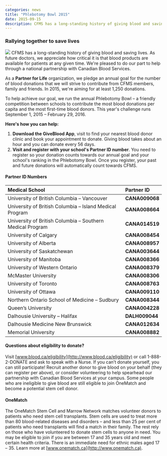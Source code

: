 ```yaml
---
categories: news
title: "Phlebotomy Bowl 2015"
date: 2015-09-15
description: CFMS has a long-standing history of giving blood and saving lives. As future doctors, we appreciate how critical it is that blood products are available for patients at any given time. We’re pleased to do our part to help through a national partnership with Canadian Blood Services.
---
```


### **Rallying together to save lives**

<img class="right" src="{{site.root}}/images/news-images/CAN-BLOOD.jpg">
CFMS has a long-standing history of giving blood and saving lives. As future doctors, we appreciate how critical it is that blood products are available for patients at any given time. We're pleased to do our part to help through a national partnership with Canadian Blood Services.  

As a **Partner for Life** organization, we pledge an annual goal for the number of blood donations that we will strive to contribute from CFMS members, family and friends. In 2015, we're aiming for at least 1,250 donations. 

To help achieve our goal, we run the annual Phlebotomy Bowl – a friendly competition between schools to contribute the most blood donations per capita and the most first-time blood donors. This year's challenge runs September 1, 2015 – February 29, 2016. 

**Here's how you can help:** 

1. **Download the GiveBlood App**, visit to find your nearest blood donor clinic and book your appointment to donate. Giving blood takes about an hour and you can donate every 56 days. 
2. **Visit and register with your school's Partner ID number**. You need to register so your donation counts towards our annual goal and your school's ranking in the Phlebotomy Bowl. Once you register, your past and future donations will automatically count towards CFMS.

#### **Partner ID Numbers**

| Medical School | Partner ID |
|:-|:-|
| University of British Columbia – Vancouver | **CANA009068** |
| University of British Columbia – Island Medical Program | **CANA008664** |
| University of British Columbia – Southern Medical Program | **CANA014519** |
| University of Calgary | **CANA008454** |
| University of Alberta | **CANA008957** |
| University of Saskatchewan | **CANA003644** |
| University of Manitoba | **CANA008366** |
| University of Western Ontario | **CANA008379** |
| McMaster University | **CANA008306** |
| University of Toronto | **CANA008763** |
| University of Ottawa | **CANA009110** |
| Northern Ontario School of Medicine – Sudbury | **CANA008344** |
| Queen’s University | **CANA004228** |
| Dalhousie University – Halifax | **DALH009044**| 
| Dalhousie Medicine New Brunswick | **CANA012634** |
| Memorial University | **CANA008882** |

#### **Questions about eligibility to donate?**
Visit [www.blood.ca/eligibility](http://www.blood.ca/eligibility) or call 1-888-2-DONATE and ask to speak with a Nurse. If you can’t donate yourself, you can still participate! Recruit another donor to give blood on your behalf (they can register per above), or consider volunteering to help spearhead our partnership with Canadian Blood Services at your campus. Some people who are ineligible to give blood are still eligible to join OneMatch and become a potential stem cell donor. 

#### **OneMatch**
The OneMatch Stem Cell and Marrow Network matches volunteer donors to patients who need stem cell transplants. Stem cells are used to treat more than 80 blood-related diseases and disorders – and less than 25 per cent of patients who need transplants will find a match in their family. The rest rely on those who have volunteered to donate stem cells to anyone in need. You may be eligible to join if you are between 17 and 35 years old and meet certain health criteria. There is an immediate need for ethnic males aged 17 – 35. Learn more at [www.onematch.ca](http://www.onematch.ca).